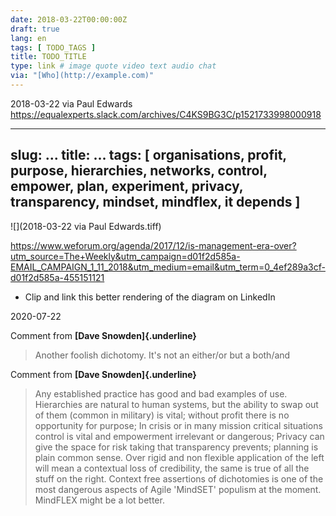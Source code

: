 ```yaml
---
date: 2018-03-22T00:00:00Z
draft: true
lang: en
tags: [ TODO_TAGS ]
title: TODO_TITLE
type: link # image quote video text audio chat
via: "[Who](http://example.com)"
---
```

2018-03-22 via Paul Edwards
https://equalexperts.slack.com/archives/C4KS9BG3C/p1521733998000918



---
slug: ...
title: ...
tags: [ organisations, profit, purpose, hierarchies, networks, control, empower, plan, experiment, privacy, transparency, mindset, mindflex, it depends ]
---




![](2018-03-22 via Paul Edwards.tiff)



<https://www.weforum.org/agenda/2017/12/is-management-era-over?utm_source=The+Weekly&utm_campaign=d01f2d585a-EMAIL_CAMPAIGN_1_11_2018&utm_medium=email&utm_term=0_4ef289a3cf-d01f2d585a-455151121>




-   Clip and link this better rendering of the diagram on LinkedIn



2020-07-22


Comment from **[Dave Snowden]{.underline}**

> Another foolish dichotomy. It's not an either/or but a both/and


Comment from **[Dave Snowden]{.underline}**

> Any established practice has good and bad examples of use.
> Hierarchies are natural to human systems, but the ability to swap out of them (common in military) is vital; without profit there is no opportunity for purpose; In crisis or in many mission critical situations control is vital and empowerment irrelevant or dangerous; Privacy can give the space for risk taking that transparency prevents; planning is plain common sense.
> Over rigid and non flexible application of the left will mean a contextual loss of credibility, the same is true of all the stuff on the right.
> Context free assertions of dichotomies is one of the most dangerous aspects of Agile 'MindSET' populism at the moment.
> MindFLEX might be a lot better.


